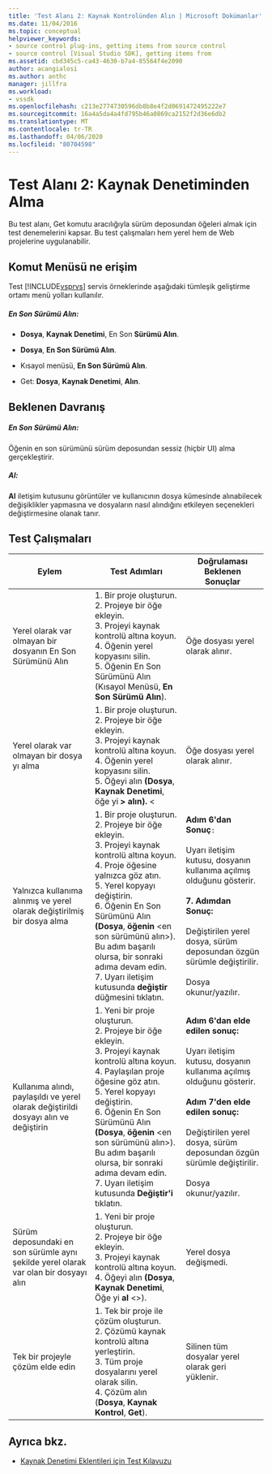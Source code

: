 ```yaml
---
title: 'Test Alanı 2: Kaynak Kontrolünden Alın | Microsoft Dokümanlar'
ms.date: 11/04/2016
ms.topic: conceptual
helpviewer_keywords:
- source control plug-ins, getting items from source control
- source control [Visual Studio SDK], getting items from
ms.assetid: cbd345c5-ca43-4630-b7a4-85564f4e2090
author: acangialosi
ms.author: anthc
manager: jillfra
ms.workload:
- vssdk
ms.openlocfilehash: c213e2774730596db8b8e4f2d0691472495222e7
ms.sourcegitcommit: 16a4a5da4a4fd795b46a0869ca2152f2d36e6db2
ms.translationtype: MT
ms.contentlocale: tr-TR
ms.lasthandoff: 04/06/2020
ms.locfileid: "80704598"
---
```

# <a name="test-area-2-get-from-source-control"></a>Test Alanı 2: Kaynak Denetiminden Alma
Bu test alanı, Get komutu aracılığıyla sürüm deposundan öğeleri almak için test denemelerini kapsar. Bu test çalışmaları hem yerel hem de Web projelerine uygulanabilir.

## <a name="command-menu-access"></a>Komut Menüsü ne erişim
 Test [!INCLUDE[vsprvs](../../code-quality/includes/vsprvs_md.md)] servis örneklerinde aşağıdaki tümleşik geliştirme ortamı menü yolları kullanılır.

##### <a name="get-latest-version"></a>En Son Sürümü Alın:

- **Dosya**, **Kaynak Denetimi**, En Son **Sürümü Alın**.

- **Dosya**, **En Son Sürümü Alın**.

- Kısayol menüsü, **En Son Sürümü Alın**.

- Get: **Dosya**, **Kaynak Denetimi**, **Alın**.

## <a name="expected-behavior"></a>Beklenen Davranış

##### <a name="get-latest-version"></a>En Son Sürümü Alın:
 Öğenin en son sürümünü sürüm deposundan sessiz (hiçbir UI) alma gerçekleştirir.

##### <a name="get"></a>Al:
 **Al** iletişim kutusunu görüntüler ve kullanıcının dosya kümesinde alınabilecek değişiklikler yapmasına ve dosyaların nasıl alındığını etkileyen seçenekleri değiştirmesine olanak tanır.

## <a name="test-cases"></a>Test Çalışmaları

|Eylem|Test Adımları|Doğrulaması Beklenen Sonuçlar|
|------------|----------------|--------------------------------|
|Yerel olarak var olmayan bir dosyanın En Son Sürümünü Alın|1. Bir proje oluşturun.<br />2. Projeye bir öğe ekleyin.<br />3. Projeyi kaynak kontrolü altına koyun.<br />4. Öğenin yerel kopyasını silin.<br />5. Öğenin En Son Sürümünü Alın (Kısayol Menüsü, **En Son Sürümü Alın**).|Öğe dosyası yerel olarak alınır.|
|Yerel olarak var olmayan bir dosya yı alma|1. Bir proje oluşturun.<br />2. Projeye bir öğe ekleyin.<br />3. Projeyi kaynak kontrolü altına koyun.<br />4. Öğenin yerel kopyasını silin.<br />5. Öğeyi alın **(Dosya**, **Kaynak Denetimi**, öğe yi **> alın).** \<|Öğe dosyası yerel olarak alınır.|
|Yalnızca kullanıma alınmış ve yerel olarak değiştirilmiş bir dosya alma|1. Bir proje oluşturun.<br />2. Projeye bir öğe ekleyin.<br />3. Projeyi kaynak kontrolü altına koyun.<br />4. Proje öğesine yalnızca göz atın.<br />5. Yerel kopyayı değiştirin.<br />6. Öğenin En Son Sürümünü Alın **(Dosya**, **öğenin** \<en son sürümünü alın>). Bu adım başarılı olursa, bir sonraki adıma devam edin.<br />7. Uyarı iletişim kutusunda **değiştir** düğmesini tıklatın.|**Adım 6'dan Sonuç**`:`<br /><br /> Uyarı iletişim kutusu, dosyanın kullanıma açılmış olduğunu gösterir.<br /><br /> **7. Adımdan Sonuç:**<br /><br /> Değiştirilen yerel dosya, sürüm deposundan özgün sürümle değiştirilir.<br /><br /> Dosya okunur/yazılır.|
|Kullanıma alındı, paylaşıldı ve yerel olarak değiştirildi dosyayı alın ve değiştirin|1. Yeni bir proje oluşturun.<br />2. Projeye bir öğe ekleyin.<br />3. Projeyi kaynak kontrolü altına koyun.<br />4. Paylaşılan proje öğesine göz atın.<br />5. Yerel kopyayı değiştirin.<br />6. Öğenin En Son Sürümünü Alın **(Dosya**, **öğenin** \<en son sürümünü alın>). Bu adım başarılı olursa, bir sonraki adıma devam edin.<br />7. Uyarı iletişim kutusunda **Değiştir'i** tıklatın.|**Adım 6'dan elde edilen sonuç:**<br /><br /> Uyarı iletişim kutusu, dosyanın kullanıma açılmış olduğunu gösterir.<br /><br /> **Adım 7'den elde edilen sonuç:**<br /><br /> Değiştirilen yerel dosya, sürüm deposundan özgün sürümle değiştirilir.<br /><br /> Dosya okunur/yazılır.|
|Sürüm deposundaki en son sürümle aynı şekilde yerel olarak var olan bir dosyayı alın|1. Yeni bir proje oluşturun.<br />2. Projeye bir öğe ekleyin.<br />3. Projeyi kaynak kontrolü altına koyun.<br />4. Öğeyi alın **(Dosya**, **Kaynak Denetimi**, Öğe yi **al** \<>).|Yerel dosya değişmedi.|
|Tek bir projeyle çözüm elde edin|1. Tek bir proje ile çözüm oluşturun.<br />2. Çözümü kaynak kontrolü altına yerleştirin.<br />3. Tüm proje dosyalarını yerel olarak silin.<br />4. Çözüm alın (**Dosya**, **Kaynak Kontrol**, **Get**).|Silinen tüm dosyalar yerel olarak geri yüklenir.|

## <a name="see-also"></a>Ayrıca bkz.
- [Kaynak Denetimi Eklentileri için Test Kılavuzu](../../extensibility/internals/test-guide-for-source-control-plug-ins.md)
